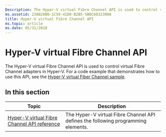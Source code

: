 ```yaml
---
Description: The Hyper-V virtual Fibre Channel API is used to control virtual Fibre Channel adapters in Hyper-V.
ms.assetid: 238B20B0-1C59-41D0-B2B5-5B0C6032300A
title: Hyper-V virtual Fibre Channel API
ms.topic: article
ms.date: 05/31/2018
---
```


# Hyper-V virtual Fibre Channel API

The Hyper-V virtual Fibre Channel API is used to control virtual Fibre Channel adapters in Hyper-V. For a code example that demonstrates how to use this API, see the [Hyper-V virtual Fiber Channel sample](https://go.microsoft.com/fwlink/p/?LinkID=266508).

## In this section



| Topic                                                                                                      | Description                                                                                  |
|------------------------------------------------------------------------------------------------------------|----------------------------------------------------------------------------------------------|
| [Hyper-V virtual Fibre Channel API reference](hyper-v-virtual-fiber-channels-api-reference.md)<br/> | The Hyper-V virtual Fibre Channel API defines the following programming elements.<br/> |



 

 

 





